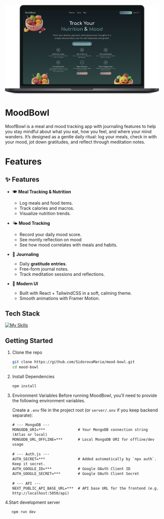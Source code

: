 <p align="center">
  <img src="/public/images/github/Intro.png" alt="Project Name">
</p>

# MoodBowl

MoofBowl is a meal and mood tracking app with journaling features to help you stay mindful about what you eat, how you feel, and where your mind wanders. It’s designed as a gentle daily ritual: log your meals, check in with your mood, jot down gratitudes, and reflect through meditation notes.

# Features

## ✨ Features

- 🍽️ **Meal Tracking & Nutrition**

  - Log meals and food items.
  - Track calories and macros.
  - Visualize nutrition trends.

- 🌤️ **Mood Tracking**

  - Record your daily mood score.
  - See montly reflection on mood
  - See how mood correlates with meals and habits.

- 📓 **Journaling**

  - Daily **gratitude entries**.
  - Free-form journal notes.
  - Track meditation sessions and reflections.

- 🎨 **Modern UI**
  - Built with React + TailwindCSS in a soft, calming theme.
  - Smooth animations with Framer Motion.

## Tech Stack

<!--- # "Verify icons availability here https://github.com/tandpfun/skill-icons" -->

[![My Skills](https://skillicons.dev/icons?i=ts,nextjs,react,tailwind,mongodb,vscode)](https://skillicons.dev)

## Getting Started

1. Clone the repo
   ```bash
   git clone https://github.com/SidorovaMaria/mood-bowl.git
   cd mood-bowl
   ```
2. Install Dependencies

   ```bash
   npm install
   ```

3. Environment Variables
   Before running MoodBowl, you’ll need to provide the following environment variables.

   Create a `.env` file in the project root (or `server/.env` if you keep backend separate):

   ```dotenv
   # --- MongoDB ---
   MONGODB_URI=***               # Your MongoDB connection string (Atlas or local)
   MONGODB_URL_OFFLINE=***       # Local MongoDB URI for offline/dev usage

   # --- Auth.js ---
   AUTH_SECRET=***               # Added automatically by `npx auth`. Keep it secret.
   AUTH_GOOGLE_ID=***            # Google OAuth Client ID
   AUTH_GOOGLE_SECRET=***        # Google OAuth Client Secret

   # --- API ---
   NEXT_PUBLIC_API_BASE_URL=***  # API base URL for the frontend (e.g. http://localhost:5050/api)
   ```

4.Start development server

```bash
   npm run dev
```
